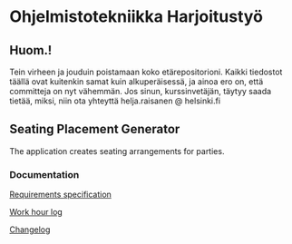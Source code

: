 # Ohjelmistotekniikka Harjoitustyö

## Huom.!
Tein virheen ja jouduin poistamaan koko etärepositorioni. Kaikki tiedostot täällä ovat kuitenkin samat kuin alkuperäisessä, ja ainoa ero on, että committeja on nyt vähemmän. Jos sinun, kurssinvetäjän, täytyy saada tietää, miksi, niin ota yhteyttä helja.raisanen @ helsinki.fi

## Seating Placement Generator
The application creates seating arrangements for parties.

### Documentation

[Requirements specification](https://github.com/HeljaeRaeisaenen/ohte-harjoitusty-/blob/main/documentation/requirements_spec.md)

[Work hour log](https://github.com/HeljaeRaeisaenen/ohte-harjoitusty-/blob/main/documentation/workhourlog.md)

[Changelog](https://github.com/HeljaeRaeisaenen/ohte-harjoitusty-/blob/main/documentation/changelog.md)
